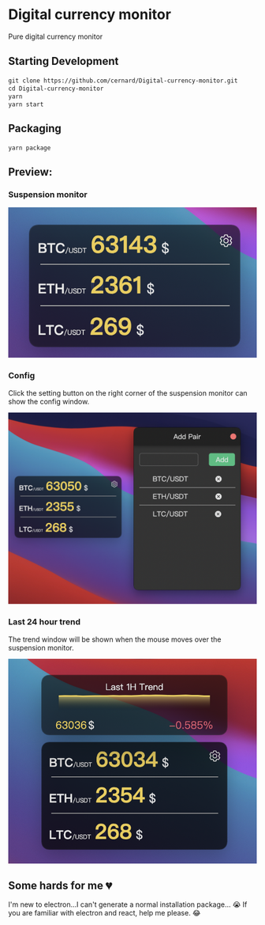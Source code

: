 # Digital currency monitor

Pure digital currency monitor

## Starting Development

```shell
git clone https://github.com/cernard/Digital-currency-monitor.git
cd Digital-currency-monitor
yarn
yarn start
```

## Packaging

```shell
yarn package
```

## Preview:

### Suspension monitor

<img src='./images/3.png'>

### Config

Click the setting button on the right corner of the suspension monitor can show the config window.

<img src='./images/config.png'>

### Last 24 hour trend

The trend window will be shown when the mouse moves over the suspension monitor.

<img src='./images/trend.png'>

## Some hards for me :broken_heart:

I'm new to electron...I can't generate a normal installation package... :sob:
If you are familiar with electron and react, help me please. :joy:
